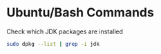 # Ubuntu/Bash Commands

Check which JDK packages are installed

```bash
sudo dpkg --list | grep -i jdk
```
